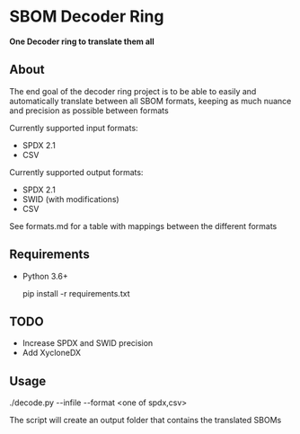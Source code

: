 # SBOM Decoder Ring

**One Decoder ring to translate them all**

## About
The end goal of the decoder ring project is to be able to easily and automatically translate between all SBOM formats, keeping as much nuance and precision as possible between formats

Currently supported input formats:
* SPDX 2.1
* CSV

Currently supported output formats:
* SPDX 2.1
* SWID (with modifications)
* CSV

See formats.md for a table with mappings between the different formats
## Requirements
* Python 3.6+

    pip install -r requirements.txt

## TODO
* Increase SPDX and SWID precision
* Add XycloneDX
 
 
 ## Usage
 
 ./decode.py --infile <infile location> --format <one of spdx,csv>
 
 The script will create an output folder that contains the translated SBOMs
 
